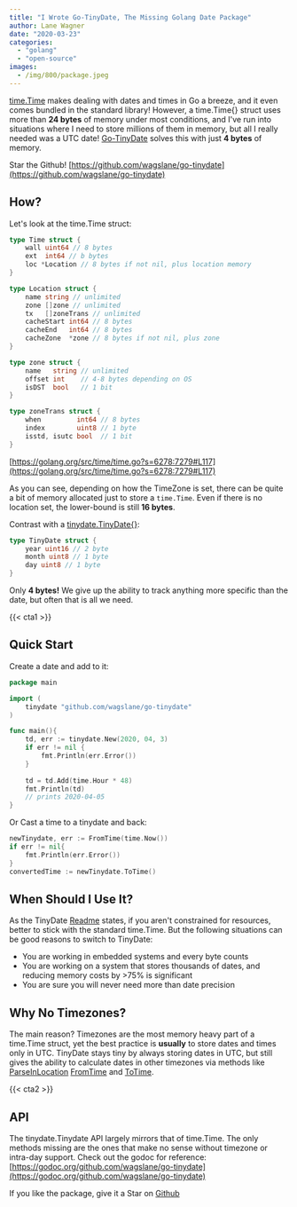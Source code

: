 ```yaml
---
title: "I Wrote Go-TinyDate, The Missing Golang Date Package"
author: Lane Wagner
date: "2020-03-23"
categories: 
  - "golang"
  - "open-source"
images:
  - /img/800/package.jpeg
---
```


[time.Time](https://golang.org/pkg/time/#Time) makes dealing with dates and times in Go a breeze, and it even comes bundled in the standard library! However, a time.Time{} struct uses more than **24 bytes** of memory under most conditions, and I've run into situations where I need to store millions of them in memory, but all I really needed was a UTC date! [Go-TinyDate](https://github.com/wagslane/go-tinydate) solves this with just **4 bytes** of memory.

Star the Github! [https://github.com/wagslane/go-tinydate](https://github.com/wagslane/go-tinydate)

## How?

Let's look at the time.Time struct:

```go
type Time struct {
	wall uint64 // 8 bytes
	ext  int64 // b bytes
	loc *Location // 8 bytes if not nil, plus location memory
}

type Location struct {
	name string // unlimited
	zone []zone // unlimited
	tx   []zoneTrans // unlimited
	cacheStart int64 // 8 bytes
	cacheEnd   int64 // 8 bytes
	cacheZone  *zone // 8 bytes if not nil, plus zone
}

type zone struct {
	name   string // unlimited
	offset int    // 4-8 bytes depending on OS
	isDST  bool   // 1 bit
}

type zoneTrans struct {
	when         int64 // 8 bytes
	index        uint8 // 1 byte
	isstd, isutc bool  // 1 bit
}
```

[https://golang.org/src/time/time.go?s=6278:7279#L117](https://golang.org/src/time/time.go?s=6278:7279#L117)

As you can see, depending on how the TimeZone is set, there can be quite a bit of memory allocated just to store a `time.Time`. Even if there is no location set, the lower-bound is still **16 bytes**.

Contrast with a [tinydate.TinyDate{}](https://github.com/wagslane/go-tinydate/blob/ffa215d72dd383a4088f58ef34c43fd056b3051e/tinydate.go#L8):

```go
type TinyDate struct {
	year uint16 // 2 byte
	month uint8 // 1 byte
	day uint8 // 1 byte
}
```

Only **4 bytes!** We give up the ability to track anything more specific than the date, but often that is all we need.

{{< cta1 >}}

## Quick Start

Create a date and add to it:

```go
package main

import (
    tinydate "github.com/wagslane/go-tinydate"
)

func main(){
    td, err := tinydate.New(2020, 04, 3)
	if err != nil {
		fmt.Println(err.Error())
    }
    
    td = td.Add(time.Hour * 48)
    fmt.Println(td)
    // prints 2020-04-05
}
```

Or Cast a time to a tinydate and back:

```go
newTinydate, err := FromTime(time.Now())
if err != nil{
    fmt.Println(err.Error())
}
convertedTime := newTinydate.ToTime()
```

## When Should I Use It?

As the TinyDate [Readme](https://github.com/wagslane/go-tinydate/blob/master/README.md) states, if you aren't constrained for resources, better to stick with the standard time.Time. But the following situations can be good reasons to switch to TinyDate:

- You are working in embedded systems and every byte counts
- You are working on a system that stores thousands of dates, and reducing memory costs by >75% is significant
- You are sure you will never need more than date precision

## Why No Timezones?

The main reason? Timezones are the most memory heavy part of a time.Time struct, yet the best practice is **usually** to store dates and times only in UTC. TinyDate stays tiny by always storing dates in UTC, but still gives the ability to calculate dates in other timezones via methods like [ParseInLocation](https://godoc.org/github.com/wagslane/go-tinydate#ParseInLocation) [FromTime](https://godoc.org/github.com/wagslane/go-tinydate#FromTime) and [ToTime](https://godoc.org/github.com/wagslane/go-tinydate#TinyDate.ToTime).

{{< cta2 >}}

## API

The tinydate.Tinydate API largely mirrors that of time.Time. The only methods missing are the ones that make no sense without timezone or intra-day support. Check out the godoc for reference: [https://godoc.org/github.com/wagslane/go-tinydate](https://godoc.org/github.com/wagslane/go-tinydate)

If you like the package, give it a Star on [Github](https://github.com/wagslane/go-tinydate)
